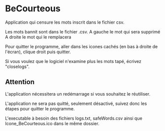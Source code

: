 # BeCourteous
Application qui censure les mots inscrit dans le fichier csv.

Les mots bannit sont dans le fichier .csv.
     A gauche le mot qui sera supprimé 
     A droite le mot qui le remplacera

Pour quitter le programme, aller dans les icones cachés (en bas à droite de l'écran), clique droit puis quitter.

Si vous voulez que le logiciel n'examine plus les mots tapé, écrivez "closelogs".
## Attention 
L'application nécessitera un redémarrage si vous souhaitez le réutiliser.

L'application ne sera pas quitté, seulement désactivé, suivez donc les étapes pour quitter le programme.

L'executable à besoin des fichiers logs.txt, safeWords.csv ainsi que Icone_BeCourteous.ico dans le même dossier.
